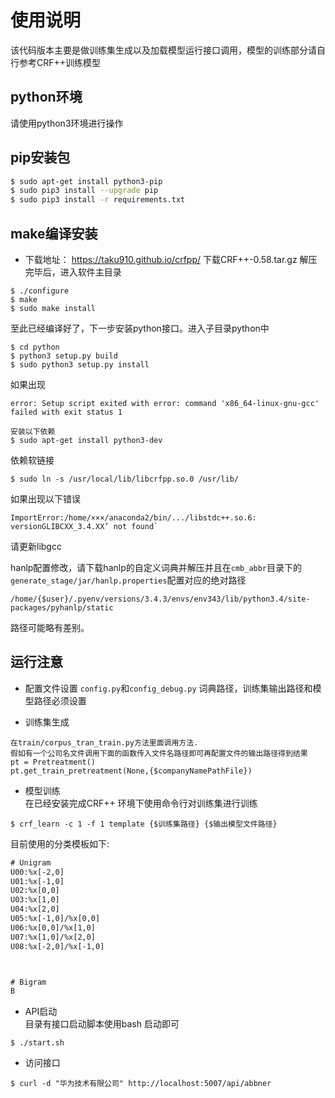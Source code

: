 # 使用说明 
 
该代码版本主要是做训练集生成以及加载模型运行接口调用，模型的训练部分请自行参考CRF++训练模型

## python环境
请使用python3环境进行操作
## pip安装包
```bash
$ sudo apt-get install python3-pip
$ sudo pip3 install --upgrade pip
$ sudo pip3 install -r requirements.txt

```

## make编译安装
*  下载地址： https://taku910.github.io/crfpp/
下载CRF++-0.58.tar.gz
解压完毕后，进入软件主目录
```
$ ./configure
$ make
$ sudo make install
```
至此已经编译好了，下一步安装python接口。进入子目录python中
```
$ cd python
$ python3 setup.py build
$ sudo python3 setup.py install
```

如果出现
```
error: Setup script exited with error: command 'x86_64-linux-gnu-gcc' failed with exit status 1
```
````
安装以下依赖
$ sudo apt-get install python3-dev
````
依赖软链接
```
$ sudo ln -s /usr/local/lib/libcrfpp.so.0 /usr/lib/
```

如果出现以下错误
```
ImportError:/home/×××/anaconda2/bin/.../libstdc++.so.6: versionGLIBCXX_3.4.XX’ not found`

```
请更新libgcc

hanlp配置修改，请下载hanlp的自定义词典并解压并且在`cmb_abbr`目录下的`generate_stage/jar/hanlp.properties`配置对应的绝对路径
```
/home/{$user}/.pyenv/versions/3.4.3/envs/env343/lib/python3.4/site-packages/pyhanlp/static
```
路径可能略有差别。

## 运行注意


* 配置文件设置
`config.py`和`config_debug.py`
词典路径，训练集输出路径和模型路径必须设置

* 训练集生成
```
在train/corpus_tran_train.py方法里面调用方法.
假如有一个公司名文件调用下面的函数传入文件名路径即可再配置文件的输出路径得到结果
pt = Pretreatment()
pt.get_train_pretreatment(None,{$companyNamePathFile})
```

* 模型训练
<br>在已经安装完成CRF++ 环境下使用命令行对训练集进行训练<br>
```
$ crf_learn -c 1 -f 1 template {$训练集路径} {$输出模型文件路径}
```
[N]:template是训练时生成特征函数的特征模板，根据自身需求制定。
目前使用的分类模板如下:
```txt
# Unigram
U00:%x[-2,0]
U01:%x[-1,0]
U02:%x[0,0]
U03:%x[1,0]
U04:%x[2,0]
U05:%x[-1,0]/%x[0,0]
U06:%x[0,0]/%x[1,0]
U07:%x[1,0]/%x[2,0]
U08:%x[-2,0]/%x[-1,0]



# Bigram
B
```
* API启动
<br>目录有接口启动脚本使用bash 启动即可
```
$ ./start.sh
```
* 访问接口
```
$ curl -d "华为技术有限公司" http://localhost:5007/api/abbner
```

